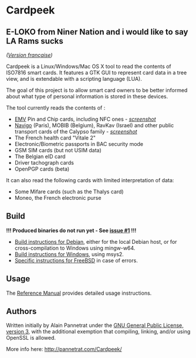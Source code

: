 Cardpeek
========

## E-LOKO from Niner Nation and i would like to say LA Rams sucks  

_([Version française](README.fr.md))_

Cardpeek is a Linux/Windows/Mac OS X tool to read the contents of ISO7816 smart cards. It features a GTK GUI to represent card data in a tree view, and is extendable with a scripting language (LUA).

The goal of this project is to allow smart card owners to be better informed about what type of personal information is stored in these devices.

The tool currently reads the contents of :

* [EMV](doc/emv.md) Pin and Chip cards, including NFC ones - _[screenshot](doc/sample-emv.jpg)_
* [Navigo](doc/navigo.md) (Paris), MOBIB (Belgium), RavKav (Israel) and other public transport cards of the Calypso family - _[screenshot](doc/sample-navigo.jpg)_
* The French health card "Vitale 2"
* Electronic/Biometric passports in BAC security mode
* GSM SIM cards (but not USIM data)
* The Belgian eID card
* Driver tachograph cards
* OpenPGP cards (beta)

It can also read the following cards with limited interpretation of data:
* Some Mifare cards (such as the Thalys card)
* Moneo, the French electronic purse

## Build

**!!! Produced binaries do not run yet - See [issue #1](https://github.com/ipamo/cardpeek/issues/1) !!!**

- [Build instructions for Debian](doc/build-debian.md), either for the local Debian host, or for cross-compilation to Windows using mingw-w64.
- [Build instructions for Windows](doc/build-windows.md), using msys2.
- [Specific instructions for FreeBSD](doc/build-freebsd.md) in case of errors.

## Usage

The [Reference Manual](doc/cardpeek_ref.en.pdf) provides detailed usage instructions.

## Authors

Written initially by Alain Pannetrat under the [GNU General Public License, version 3](COPYING), with the additional exemption that compiling, linking, and/or using OpenSSL is allowed.

More info here: http://pannetrat.com/Cardpeek/
